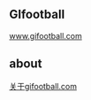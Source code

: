 ## GIfootball

www.gifootball.com

## about

[关于gifootball.com](https://github.com/Valdanitooooo/Gifootball/blob/source/about/index.md)
